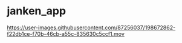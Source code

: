 # janken_app



https://user-images.githubusercontent.com/87256037/198672862-f22db1ce-f70b-46cb-a55c-835630c5ccf1.mov


